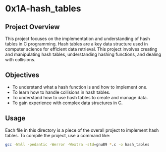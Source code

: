 # 0x1A-hash_tables

## Project Overview

This project focuses on the implementation and understanding of hash tables in C programming. Hash tables are a key data structure used in computer science for efficient data retrieval. This project involves creating and manipulating hash tables, understanding hashing functions, and dealing with collisions.

## Objectives

- To understand what a hash function is and how to implement one.
- To learn how to handle collisions in hash tables.
- To understand how to use hash tables to create and manage data.
- To gain experience with complex data structures in C.
## Usage

Each file in this directory is a piece of the overall project to implement hash tables. To compile the project, use a command like:

```sh
gcc -Wall -pedantic -Werror -Wextra -std=gnu89 *.c -o hash_tables
